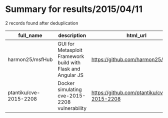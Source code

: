 
# Summary for results/2015/04/11
    
2 records found after deduplication

| full_name | description | html_url | matched_list | matched_count | pushed_at | size | stargazers_count | language | forks_count | vul_ids |
|------------------------|--------------------------------------------------------------|-------------------------------------------|----------------------------------|-----------------|---------------------------|--------|--------------------|------------|---------------|-------------------|
| harmon25/msfHub | GUI for Metasploit Framework build with Flask and Angular JS | https://github.com/harmon25/msfHub | ['metasploit module OR payload'] | 1 | 2015-04-11 05:01:51+00:00 | 3460 | 1 | JavaScript | 1 | [] |
| ptantiku/cve-2015-2208 | Docker simulating cve-2015-2208 vulnerability | https://github.com/ptantiku/cve-2015-2208 | ['cve-2'] | 1 | 2015-04-11 09:28:11+00:00 | 172 | 1 | Shell | 0 | ['CVE-2015-2208'] |
